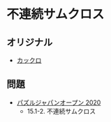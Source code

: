 # 不連続サムクロス

## オリジナル
- [カックロ](kakuro.md)

## 問題
- [パズルジャパンオープン 2020](../questions/jwpc2020.md)
	- 15.1-2. 不連続サムクロス

